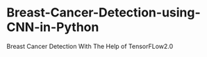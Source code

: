 # Breast-Cancer-Detection-using-CNN-in-Python
Breast Cancer Detection With The Help of TensorFLow2.0
